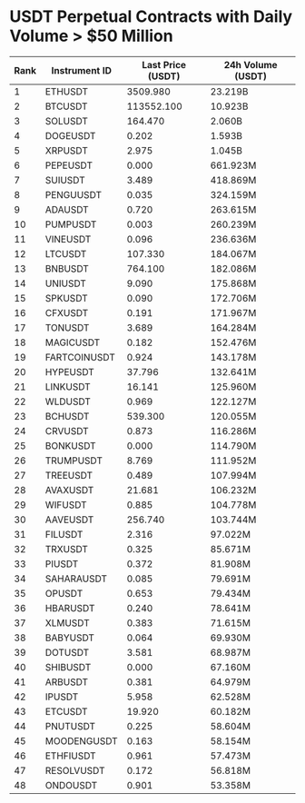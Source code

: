 # USDT Perpetual Contracts with Daily Volume > $50 Million

| Rank | Instrument ID | Last Price (USDT) | 24h Volume (USDT) |
|------|---------------|-------------------|-------------------|
| 1 | ETHUSDT | 3509.980 | 23.219B |
| 2 | BTCUSDT | 113552.100 | 10.923B |
| 3 | SOLUSDT | 164.470 | 2.060B |
| 4 | DOGEUSDT | 0.202 | 1.593B |
| 5 | XRPUSDT | 2.975 | 1.045B |
| 6 | PEPEUSDT | 0.000 | 661.923M |
| 7 | SUIUSDT | 3.489 | 418.869M |
| 8 | PENGUUSDT | 0.035 | 324.159M |
| 9 | ADAUSDT | 0.720 | 263.615M |
| 10 | PUMPUSDT | 0.003 | 260.239M |
| 11 | VINEUSDT | 0.096 | 236.636M |
| 12 | LTCUSDT | 107.330 | 184.067M |
| 13 | BNBUSDT | 764.100 | 182.086M |
| 14 | UNIUSDT | 9.090 | 175.868M |
| 15 | SPKUSDT | 0.090 | 172.706M |
| 16 | CFXUSDT | 0.191 | 171.967M |
| 17 | TONUSDT | 3.689 | 164.284M |
| 18 | MAGICUSDT | 0.182 | 152.476M |
| 19 | FARTCOINUSDT | 0.924 | 143.178M |
| 20 | HYPEUSDT | 37.796 | 132.641M |
| 21 | LINKUSDT | 16.141 | 125.960M |
| 22 | WLDUSDT | 0.969 | 122.127M |
| 23 | BCHUSDT | 539.300 | 120.055M |
| 24 | CRVUSDT | 0.873 | 116.286M |
| 25 | BONKUSDT | 0.000 | 114.790M |
| 26 | TRUMPUSDT | 8.769 | 111.952M |
| 27 | TREEUSDT | 0.489 | 107.994M |
| 28 | AVAXUSDT | 21.681 | 106.232M |
| 29 | WIFUSDT | 0.885 | 104.778M |
| 30 | AAVEUSDT | 256.740 | 103.744M |
| 31 | FILUSDT | 2.316 | 97.022M |
| 32 | TRXUSDT | 0.325 | 85.671M |
| 33 | PIUSDT | 0.372 | 81.908M |
| 34 | SAHARAUSDT | 0.085 | 79.691M |
| 35 | OPUSDT | 0.653 | 79.434M |
| 36 | HBARUSDT | 0.240 | 78.641M |
| 37 | XLMUSDT | 0.383 | 71.615M |
| 38 | BABYUSDT | 0.064 | 69.930M |
| 39 | DOTUSDT | 3.581 | 68.987M |
| 40 | SHIBUSDT | 0.000 | 67.160M |
| 41 | ARBUSDT | 0.381 | 64.979M |
| 42 | IPUSDT | 5.958 | 62.528M |
| 43 | ETCUSDT | 19.920 | 60.182M |
| 44 | PNUTUSDT | 0.225 | 58.604M |
| 45 | MOODENGUSDT | 0.163 | 58.154M |
| 46 | ETHFIUSDT | 0.961 | 57.473M |
| 47 | RESOLVUSDT | 0.172 | 56.818M |
| 48 | ONDOUSDT | 0.901 | 53.358M |

